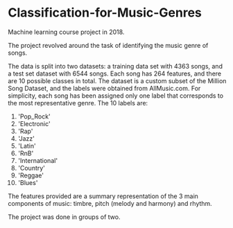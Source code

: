 # Classification-for-Music-Genres
Machine learning course project in 2018.  
  
The project revolved around the task of identifying the music genre of songs.

The data is split into two datasets: a training data set with 4363 songs, and a test set dataset
with 6544 songs. Each song has 264 features, and there are 10 possible classes in total.
The dataset is a custom subset of the Million Song Dataset, and the labels were obtained
from AllMusic.com. For simplicity, each song has been assigned only one label that
corresponds to the most representative genre. The 10 labels are:  
1. 'Pop_Rock'
2. 'Electronic'
3. 'Rap'
4. 'Jazz'
5. 'Latin'
6. 'RnB'
7. 'International'
8. 'Country'
9. 'Reggae'
10. 'Blues'  
  
The features provided are a summary representation of the 3 main components of music:
timbre, pitch (melody and harmony) and rhythm.

The project was done in groups of two.
